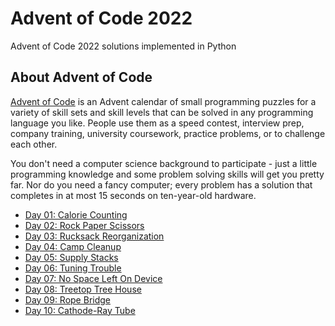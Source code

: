 # Advent of Code 2022
Advent of Code 2022 solutions implemented in Python


## About Advent of Code

[Advent of Code](https://adventofcode.com) is an Advent calendar of small programming puzzles for a variety of skill sets and skill levels that can be solved in any programming language you like. People use them as a speed contest, interview prep, company training, university coursework, practice problems, or to challenge each other.

You don't need a computer science background to participate - just a little programming knowledge and some problem solving skills will get you pretty far. Nor do you need a fancy computer; every problem has a solution that completes in at most 15 seconds on ten-year-old hardware.

* [Day 01: Calorie Counting ](day01/)
* [Day 02: Rock Paper Scissors ](day02/)
* [Day 03: Rucksack Reorganization ](day03/)
* [Day 04: Camp Cleanup ](day04/)
* [Day 05: Supply Stacks ](day05/)
* [Day 06: Tuning Trouble ](day06/)
* [Day 07: No Space Left On Device ](day07/)
* [Day 08: Treetop Tree House ](day08/)
* [Day 09: Rope Bridge](day09/)
* [Day 10: Cathode-Ray Tube](day10/)
